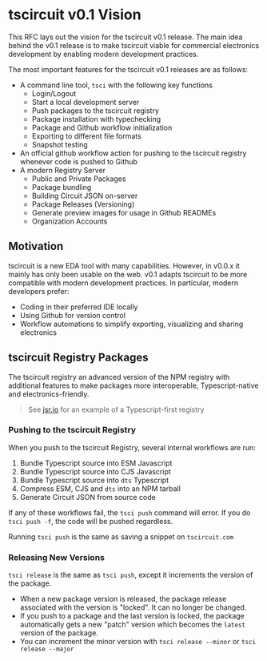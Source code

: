 # tscircuit v0.1 Vision

This RFC lays out the vision for the tscircuit v0.1 release. The main idea behind the
v0.1 release is to make tscircuit viable for commercial electronics development by
enabling modern development practices.

The most important features for the tscircuit v0.1 releases are as follows:

- A command line tool, `tsci` with the following key functions
  - Login/Logout
  - Start a local development server
  - Push packages to the tscircuit registry
  - Package installation with typechecking
  - Package and Github workflow initialization
  - Exporting to different file formats
  - Snapshot testing
- An official github workflow action for pushing to the tscircuit registry whenever
  code is pushed to Github
- A modern Registry Server
  - Public and Private Packages
  - Package bundling
  - Building Circuit JSON on-server
  - Package Releases (Versioning)
  - Generate preview images for usage in Github READMEs
  - Organization Accounts
 
## Motivation

tscircuit is a new EDA tool with many capabilities. However, in v0.0.x it mainly has
only been usable on the web. v0.1 adapts tscircuit to be more compatible with modern
development practices. In particular, modern developers prefer:

- Coding in their preferred IDE locally
- Using Github for version control
- Workflow automations to simplify exporting, visualizing and sharing electronics

## tscircuit Registry Packages

The tscircuit registry an advanced version of the NPM registry with additional
features to make packages more interoperable, Typescript-native and
electronics-friendly.

> See [jsr.io](https://jsr.io/) for an example of a Typescript-first registry

### Pushing to the tscircuit Registry

When you push to the tscircuit Registry, several internal workflows are run:

1. Bundle Typescript source into ESM Javascript
2. Bundle Typescript source into CJS Javascript
3. Bundle Typescript source into `dts` Typescript
4. Compress ESM, CJS and `dts` into an NPM tarball
5. Generate Circuit JSON from source code

If any of these workflows fail, the `tsci push` command will error. If you do
`tsci push -f`, the code will be pushed regardless.

Running `tsci push` is the same as saving a snippet on `tscircuit.com`

### Releasing New Versions

`tsci release` is the same as `tsci push`, except it increments the version of the
package.

- When a new package version is released, the package release associated with the
  version is "locked". It can no longer be changed.
- If you push to a package and the last version is locked, the package automatically
  gets a new "patch" version which becomes the `latest` version of the package.
- You can increment the minor version with `tsci release --minor` or `tsci release --major`




